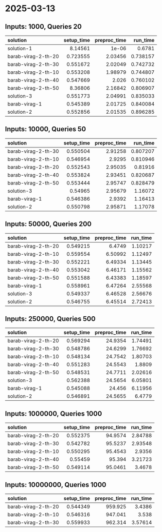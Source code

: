 # 2025-03-13

## Inputs: 1000, Queries 20

| solution            |   setup_time |   preproc_time |   run_time |
|:--------------------|-------------:|---------------:|-----------:|
| solution-1          |     8.14561  |        1e-06   |   0.6781   |
| barab-virag-2-th-20 |     0.723555 |        2.03456 |   0.738157 |
| barab-virag-2-th-30 |     0.551672 |        2.02049 |   0.742732 |
| barab-virag-2-th-10 |     0.553208 |        1.98979 |   0.744807 |
| barab-virag-2-th-40 |     0.547669 |        2.026   |   0.760102 |
| barab-virag-2-th-50 |     8.36806  |        2.16842 |   0.806907 |
| solution-3          |     0.551773 |        2.04991 |   0.835033 |
| barab-virag-1       |     0.545389 |        2.01725 |   0.840084 |
| solution-2          |     0.552856 |        2.01535 |   0.896285 |

## Inputs: 10000, Queries 50

| solution            |   setup_time |   preproc_time |   run_time |
|:--------------------|-------------:|---------------:|-----------:|
| barab-virag-2-th-30 |     0.550504 |        2.91258 |   0.807207 |
| barab-virag-2-th-10 |     0.546954 |        2.9295  |   0.810946 |
| barab-virag-2-th-20 |     0.552543 |        2.95035 |   0.81916  |
| barab-virag-2-th-40 |     0.553824 |        2.93451 |   0.820687 |
| barab-virag-2-th-50 |     0.553444 |        2.95747 |   0.828479 |
| solution-3          |     0.54965  |        2.95679 |   1.16072  |
| barab-virag-1       |     0.546386 |        2.9392  |   1.16413  |
| solution-2          |     0.550798 |        2.95871 |   1.17078  |

## Inputs: 50000, Queries 200

| solution            |   setup_time |   preproc_time |   run_time |
|:--------------------|-------------:|---------------:|-----------:|
| barab-virag-2-th-20 |     0.549215 |        6.4749  |    1.10217 |
| barab-virag-2-th-10 |     0.559554 |        6.50992 |    1.12497 |
| barab-virag-2-th-30 |     0.552221 |        6.49334 |    1.13445 |
| barab-virag-2-th-40 |     0.553042 |        6.46171 |    1.15562 |
| barab-virag-2-th-50 |     0.551588 |        6.43383 |    1.18597 |
| barab-virag-1       |     0.558961 |        6.47264 |    2.55568 |
| solution-3          |     0.549337 |        6.46528 |    2.56676 |
| solution-2          |     0.546755 |        6.45514 |    2.72413 |

## Inputs: 250000, Queries 500

| solution            |   setup_time |   preproc_time |   run_time |
|:--------------------|-------------:|---------------:|-----------:|
| barab-virag-2-th-20 |     0.569294 |        24.9354 |    1.74491 |
| barab-virag-2-th-30 |     0.548786 |        24.6299 |    1.76692 |
| barab-virag-2-th-10 |     0.548134 |        24.7542 |    1.80703 |
| barab-virag-2-th-40 |     0.551283 |        24.5543 |    1.8809  |
| barab-virag-2-th-50 |     0.548531 |        24.7711 |    2.02616 |
| solution-3          |     0.562388 |        24.5654 |    6.05801 |
| barab-virag-1       |     0.545088 |        24.456  |    6.11956 |
| solution-2          |     0.546891 |        24.5655 |    6.4779  |

## Inputs: 1000000, Queries 1000

| solution            |   setup_time |   preproc_time |   run_time |
|:--------------------|-------------:|---------------:|-----------:|
| barab-virag-2-th-20 |     0.552375 |        94.9574 |    2.84788 |
| barab-virag-2-th-30 |     0.542782 |        95.5237 |    2.93548 |
| barab-virag-2-th-10 |     0.550295 |        95.4543 |    2.9356  |
| barab-virag-2-th-40 |     0.55459  |        95.394  |    3.21723 |
| barab-virag-2-th-50 |     0.549114 |        95.0461 |    3.4678  |

## Inputs: 10000000, Queries 1000

| solution            |   setup_time |   preproc_time |   run_time |
|:--------------------|-------------:|---------------:|-----------:|
| barab-virag-2-th-20 |     0.544349 |        959.925 |    3.4386  |
| barab-virag-2-th-10 |     0.546316 |        947.041 |    3.538   |
| barab-virag-2-th-30 |     0.559933 |        962.314 |    3.57614 |